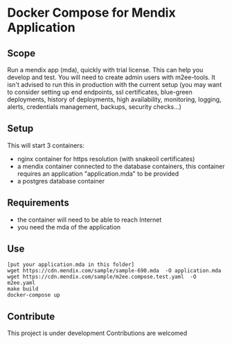 # Docker Compose for Mendix Application

## Scope

Run a mendix app (mda), quickly with trial license. This can help you develop and
test.
You will need to create admin users with m2ee-tools.
It isn't advised to run this in production with the current
setup (you may want to consider setting up end endpoints, ssl certificates,
    blue-green deployments, history of deployments, high availability, monitoring,
    logging, alerts, credentials management, backups, security checks...)


## Setup

This will start 3 containers:
* nginx container for https resolution (with snakeoil certificates)
* a mendix container connected to the database containers, this container
requires an application "application.mda" to be provided
* a postgres database container

## Requirements

* the container will need to be able to reach Internet
* you need the mda of the application


## Use

```
[put your application.mda in this folder]
wget https://cdn.mendix.com/sample/sample-690.mda  -O application.mda
wget https://cdn.mendix.com/sample/m2ee.compose.test.yaml  -O  m2ee.yaml
make build
docker-compose up
```

## Contribute

This project is under development
Contributions are welcomed
